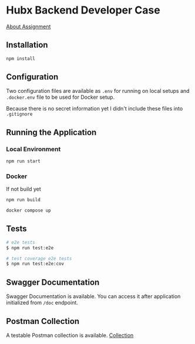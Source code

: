 # Hubx Backend Developer Case

[About Assignment](AboutAssignment.md)

## Installation

```bash
npm install
```

## Configuration

Two configuration files are available as `.env` for running on local setups and `.docker.env` file to be used for Docker setup.

Because there is no secret information yet I didn't include these files into `.gitignore`

## Running the Application

### Local Environment

```bash
npm run start
```

### Docker

If not build yet

```bash
npm run build
```

```bash
docker compose up
```

## Tests

```bash
# e2e tests
$ npm run test:e2e

# test coverage e2e tests
$ npm run test:e2e:cov
```

## Swagger Documentation

Swagger Documentation is available. You can access it after application initialized from `/doc` endpoint.

## Postman Collection

A testable Postman collection is available. [Collection](HubxCase.postman_collection.json)
